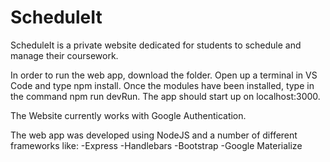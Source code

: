 # ScheduleIt
ScheduleIt is a private website dedicated for students to schedule and manage their coursework. 

In order to run the web app, download the folder. Open up a terminal in VS Code and type npm install. Once the modules have been installed, type in the command npm run devRun. The app should start up on localhost:3000.

The Website currently works with Google Authentication.

The web app was developed using NodeJS and a number of different frameworks like:
-Express
-Handlebars
-Bootstrap
-Google Materialize


